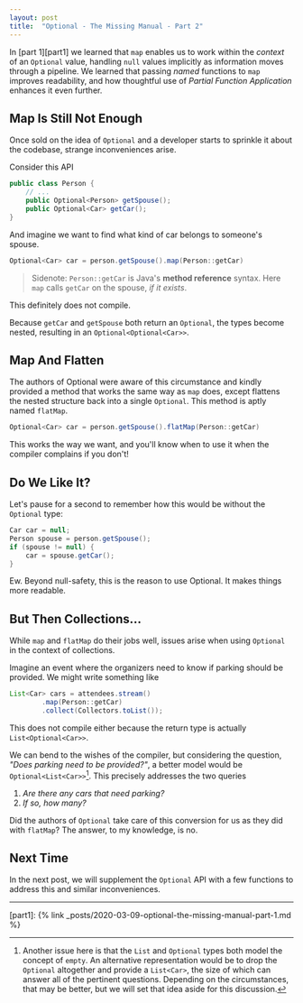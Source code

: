 ```yaml
---
layout: post
title:  "Optional - The Missing Manual - Part 2"
---
```

In [part 1][part1] we learned that `map` enables us to work within the *context* of an `Optional` value, handling `null` values implicitly as information moves through a pipeline. We learned that passing *named* functions to `map` improves readability, and how thoughtful use of *Partial Function Application* enhances it even further.

## Map Is Still Not Enough

Once sold on the idea of `Optional` and a developer starts to sprinkle it about the codebase, strange inconveniences arise. 

Consider this API

```java
public class Person {
    // ...
    public Optional<Person> getSpouse();
    public Optional<Car> getCar();
}
```
And imagine we want to find what kind of car belongs to someone's spouse.

```java
Optional<Car> car = person.getSpouse().map(Person::getCar)     
```

> Sidenote: `Person::getCar` is Java's **method reference** syntax. Here `map` calls `getCar` on the spouse, *if it exists*.

This definitely does not compile. 

Because `getCar` and `getSpouse` both return an `Optional`, the types become nested, resulting in an `Optional<Optional<Car>>`.

## Map And Flatten

The authors of Optional were aware of this circumstance and kindly provided a method that works the same way as `map` does, except flattens the nested structure back into a single `Optional`. This method is aptly named `flatMap`.
```java
Optional<Car> car = person.getSpouse().flatMap(Person::getCar)     
```
This works the way we want, and you'll know when to use it when the compiler complains if you don't!

## Do We Like It?

Let's pause for a second to remember how this would be without the `Optional` type:

```java
Car car = null;
Person spouse = person.getSpouse();
if (spouse != null) {
    car = spouse.getCar();
}
```
Ew. Beyond null-safety, this is the reason to use Optional. It makes things more readable.

## But Then Collections...

While `map` and `flatMap` do their jobs well, issues arise when using `Optional` in the context of collections.

Imagine an event where the organizers need to know if parking should be provided. We might write something like

```java
List<Car> cars = attendees.stream()
        .map(Person::getCar)
        .collect(Collectors.toList());
```

This does not compile either because the return type is actually `List<Optional<Car>>`. 

We can bend to the wishes of the compiler, but considering the question, *"Does parking need to be provided?"*, a better model would be `Optional<List<Car>>`[^1]. This precisely addresses the two queries

1. *Are there any cars that need parking?*
1. *If so, how many?*

Did the authors of `Optional` take care of this conversion for us as they did with `flatMap`? The answer, to my knowledge, is no. 

## Next Time

In the next post, we will supplement the `Optional` API with a few functions to address this and similar inconveniences.

---

[^1]: Another issue here is that the `List` and `Optional` types both model the concept of `empty`. An alternative representation would be to drop the `Optional` altogether and provide a `List<Car>`, the size of which can answer all of the pertinent questions. Depending on the circumstances, that may be better, but we will set that idea aside for this discussion.

[part1]: {% link _posts/2020-03-09-optional-the-missing-manual-part-1.md %}
